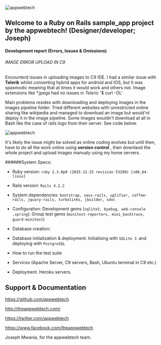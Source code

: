 ![appwebtech](https://cloud.githubusercontent.com/assets/13242902/14581464/5ac2cb4c-03ee-11e6-929a-6651cf86688e.png)

## Welcome to a Ruby on Rails sample_app project by the appwebtech! (Designer/developer; Joseph)

#### Development report (Errors, Issues & Omissions)

###### IMAGE ERROR UPLOAD IN C9
Encounterd issues in uploading images to C9 IDE. I had a similar issue with **Telerik** whilst converting hybrid apps for android and IOS, but it was spasmodic meaning that at times it would work and others not. Image extensions like *.jpegs had no issues in *Teleric*
'$ curl -OL'

Main problems resides with downloading and deploying images in the images pipeline folder. 
Tried different websites with unrestricted online sharing like wikipedia and managed to download an image but would'nt deploy it in the image pipeline. Some images wouldn't download at all in Bash like the case of rails logo from their server. See code below.

![appwebtech](https://cloud.githubusercontent.com/assets/13242902/14941114/e579f262-0f90-11e6-9601-dbce8b4e94f0.png)

It's likely the issue might be solved as online coding evolves but until then, have to do all the work 
online using **version control** , then downlaod the whole project and upload images manualy using my home servers.

######System Specs:


* Ruby version:  `ruby 2.3.0p0 (2015-12-25 revision 53290) [x86_64-linux]`
* Rails version: `Rails 4.2.2`

* System dependencies: `bootstrap, sass-rails, uglifier, coffee-rails, jquary-rails, turbolinks, jbuilder, sdoc`

* Configuration: Development gems (`sqlite3, byebug, web-console ,spring`): Group test gems (`minitest-reporters, mini_backtrace, guard-minitest`)

* Database creation:  

* Database initialization & deployment: Initialising with `SQLite 3 `and deploying with `PostgreSQL`

* How to run the test suite

* Services (Apache Server, C9 servers, Bash, Ubuntu terminal in C9 etc.)

* Deployment. Heroku servers.


## Support & Documentation

https://github.com/appwebtech  

http://theappwebtech.com/

https://twitter.com/appwebtech

https://www.facebook.com/theappwebtech


Joseph Mwania, for the appwebtech team.
